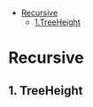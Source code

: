 <!-- GFM-TOC -->
* [Recursive](#Recursive)
     * [1.TreeHeight](#1-TreeHeight)
<!-- GFM-TOC -->

# Recursive
## 1. TreeHeight
